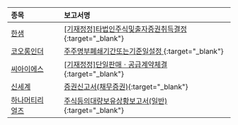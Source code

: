 | **종목** |      |**보고서명** |
| :------- | :--- |:----------- |
| [한샘](/009240/#dart) | | [[기재정정]타법인주식및출자증권취득결정              ](https://dart.fss.or.kr/dsaf001/main.do?rcpNo=20240923800433){:target="_blank"} |
| [코오롱인더](/120110/#dart) | | [주주명부폐쇄기간또는기준일설정              ](https://dart.fss.or.kr/dsaf001/main.do?rcpNo=20240923800434){:target="_blank"} |
| [씨아이에스](/222080/#dart) | | [[기재정정]단일판매ㆍ공급계약체결              ](https://dart.fss.or.kr/dsaf001/main.do?rcpNo=20240923900401){:target="_blank"} |
| [신세계](/004170/#dart) | | [증권신고서(채무증권)](https://dart.fss.or.kr/dsaf001/main.do?rcpNo=20240923000297){:target="_blank"} |
| [하나머티리얼즈](/166090/#dart) | | [주식등의대량보유상황보고서(일반)](https://dart.fss.or.kr/dsaf001/main.do?rcpNo=20240923000292){:target="_blank"} |